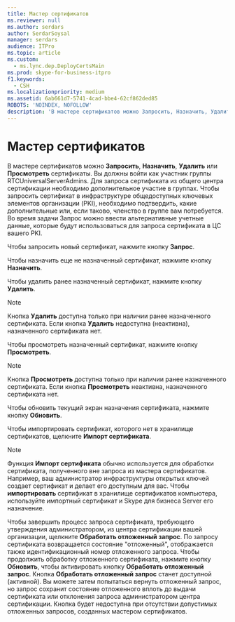 ```yaml
---
title: Мастер сертификатов
ms.reviewer: null
ms.author: serdars
author: SerdarSoysal
manager: serdars
audience: ITPro
ms.topic: article
ms.custom:
  - ms.lync.dep.DeployCertsMain
ms.prod: skype-for-business-itpro
f1.keywords:
  - CSH
ms.localizationpriority: medium
ms.assetid: 6ab661d7-5741-4cad-bbe4-62cf862ded85
ROBOTS: 'NOINDEX, NOFOLLOW'
description: 'В мастере сертификатов можно Запросить, Назначить, Удалить или Просмотреть сертификаты. Вы должны войти как участник группы RTCUniversalServerAdmins. Для запроса сертификата из общего центра сертификации необходимо дополнительное участие в группах. Чтобы запросить сертификат в инфраструктуре общедоступных ключевых элементов организации (PKI), необходимо подтвердить, какие дополнительные или, если таково, членство в группе вам потребуется. Во время задачи Запрос можно ввести альтернативные учетные данные, которые будут использоваться для запроса сертификата в ЦС вашего PKI.'
---
```


# <a name="certificate-wizard"></a>Мастер сертификатов
 
В мастере сертификатов можно **Запросить**, **Назначить**, **Удалить** или **Просмотреть** сертификаты. Вы должны войти как участник группы RTCUniversalServerAdmins. Для запроса сертификата из общего центра сертификации необходимо дополнительное участие в группах. Чтобы запросить сертификат в инфраструктуре общедоступных ключевых элементов организации (PKI), необходимо подтвердить, какие дополнительные или, если таково, членство в группе вам потребуется. Во время задачи Запрос можно ввести альтернативные учетные данные, которые будут использоваться для запроса сертификата в ЦС вашего PKI.
  
Чтобы запросить новый сертификат, нажмите кнопку **Запрос**.
  
Чтобы назначить еще не назначенный сертификат, нажмите кнопку **Назначить**.
  
Чтобы удалить ранее назначенный сертификат, нажмите кнопку **Удалить**.
  
> [!NOTE]
> Кнопка **Удалить** доступна только при наличии ранее назначенного сертификата. Если кнопка **Удалить** недоступна (неактивна), назначенного сертификата нет.
  
Чтобы просмотреть назначенный сертификат, нажмите кнопку **Просмотреть**.
  
> [!NOTE]
> Кнопка **Просмотреть** доступна только при наличии ранее назначенного сертификата. Если кнопка **Просмотреть** неактивна, назначенного сертификата нет.
  
Чтобы обновить текущий экран назначения сертификата, нажмите кнопку **Обновить**.
  
Чтобы импортировать сертификат, которого нет в хранилище сертификатов, щелкните **Импорт сертификата**.
  
> [!NOTE]
> Функция **Импорт сертификата** обычно используется для обработки сертификата, полученного вне запроса из мастера сертификатов. Например, ваш администратор инфраструктуры открытых ключей создает сертификат и делает его доступным для вас. Чтобы **импортировать** сертификат в хранилище сертификатов компьютера, используйте импортный сертификат и Skype для бизнеса Server его назначение.
  
Чтобы завершить процесс запроса сертификата, требующего утверждения администратором, из центра сертификации вашей организации, щелкните **Обработать отложенный запрос**. По запросу сертификата возвращается состояние "отложенный", отображается также идентификационный номер отложенного запроса. Чтобы продолжить обработку отложенного сертификата, нажмите кнопку **Обновить**, чтобы активировать кнопку **Обработать отложенный запрос**. Кнопка **Обработать отложенный запрос** станет доступной (активной). Вы можете затем попытаться вернуть отложенный запрос, но запрос сохранит состояние отложенного вплоть до выдачи сертификата или отклонения запроса администратором центра сертификации. Кнопка будет недоступна при отсутствии допустимых отложенных запросов, созданных мастером сертификатов.
  

